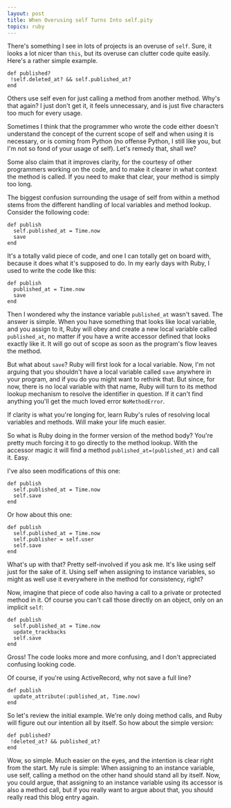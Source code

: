 ```yaml
---
layout: post
title: When Overusing self Turns Into self.pity
topics: ruby
---
```

There's something I see in lots of projects is an overuse of `self`. Sure, it looks a lot nicer than `this`, but its overuse can clutter code quite easily. Here's a rather simple example.

    def published?
     !self.deleted_at? && self.published_at?
    end

Others use self even for just calling a method from another method. Why's that again? I just don't get it, it feels unnecessary, and is just five characters too much for every usage.

Sometimes I think that the programmer who wrote the code either doesn't understand the concept of the current scope of self and when using it is necessary, or is coming from Python (no offense Python, I still like you, but I'm not so fond of your usage of self). Let's remedy that, shall we?

Some also claim that it improves clarity, for the courtesy of other programmers working on the code, and to make it clearer in what context the method is called. If you need to make that clear, your method is simply too long.

The biggest confusion surrounding the usage of self from within a method stems from the different handling of local variables and method lookup. Consider the following code:

    def publish
      self.published_at = Time.now
      save
    end

It's a totally valid piece of code, and one I can totally get on board with, because it does what it's supposed to do. In my early days with Ruby, I used to write the code like this:

    def publish
      published_at = Time.now
      save
    end
    
Then I wondered why the instance variable `published_at` wasn't saved. The answer is simple. When you have something that looks like local variable, and you assign to it, Ruby will obey and create a new local variable called `published_at`, no matter if you have a write accessor defined that looks exactly like it. It will go out of scope as soon as the program's flow leaves the method.

But what about `save`? Ruby will first look for a local variable. Now, I'm not arguing that you shouldn't have a local variable called `save` anywhere in your program, and if you do you might want to rethink that. But since, for now, there is no local variable with that name, Ruby will turn to its method lookup mechanism to resolve the identifier in question. If it can't find anything you'll get the much loved error `NoMethodError`.

If clarity is what you're longing for, learn Ruby's rules of resolving local variables and methods. Will make your life much easier.

So what is Ruby doing in the former version of the method body? You're pretty much forcing it to go directly to the method lookup. With the accessor magic it will find a method `published_at=(published_at)` and call it. Easy.

I've also seen modifications of this one:

    def publish
      self.published_at = Time.now
      self.save
    end

Or how about this one:

    def publish
      self.published_at = Time.now
      self.publisher = self.user
      self.save
    end

What's up with that? Pretty self-involved if you ask me. It's like using self just for the sake of it. Using self when assigning to instance variables, so might as well use it everywhere in the method for consistency, right?

Now, imagine that piece of code also having a call to a private or protected method in it. Of course you can't call those directly on an object, only on an implicit `self`:

    def publish
      self.published_at = Time.now
      update_trackbacks
      self.save
    end

Gross! The code looks more and more confusing, and I don't appreciated confusing looking code.

Of course, if you're using ActiveRecord, why not save a full line?

    def publish
      update_attribute(:published_at, Time.now)
    end

So let's review the initial example. We're only doing method calls, and Ruby will figure out our intention all by itself. So how about the simple version:

    def published?
     !deleted_at? && published_at?
    end

Wow, so simple. Much easier on the eyes, and the intention is clear right from the start. My rule is simple: When assigning to an instance variable, use self, calling a method on the other hand should stand all by itself. Now, you could argue, that assigning to an instance variable using its accessor is also a method call, but if you really want to argue about that, you should really read this blog entry again.